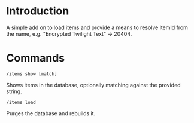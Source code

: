# Introduction

A simple add on to load items and provide a means to resolve itemId from the name, e.g. "Encrypted Twilight Text" -> 20404.

# Commands

    /items show [match]

Shows items in the database, optionally matching against the provided string.

    /items load

Purges the database and rebuilds it.
